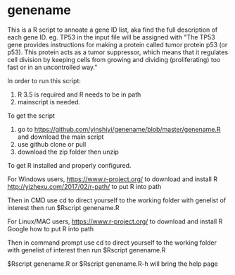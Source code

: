 # genename

This is a R script to annoate a gene ID list, aka find the full description of each gene ID.
eg. TP53 in the input file will be assigned with "The TP53 gene provides instructions for making a protein called tumor protein p53 (or p53). This protein acts as a tumor suppressor, which means that it regulates cell division by keeping cells from growing and dividing (proliferating) too fast or in an uncontrolled way."

In order to run this script:
1. R 3.5 is required and R needs to be in path 
2. mainscript is needed.

To get the script
1. go to https://github.com/yinshiyi/genename/blob/master/genename.R and download the main script
2. use github clone or pull
3. download the zip folder then unzip

To get R installed and properly configured.

For Windows users, 
https://www.r-project.org/ to download and install R
http://yizhexu.com/2017/02/r-path/ to put R into path

Then in CMD use cd to direct yourself to the working folder with genelist of interest then run 
$Rscript genename.R

For Linux/MAC users,
https://www.r-project.org/ to download and install R
Google how to put R into path

Then in command prompt use cd to direct yourself to the working folder with genelist of interest then run 
$Rscript genename.R

$Rscript genename.R 
or 
$Rscript genename.R-h 
will bring the help page

